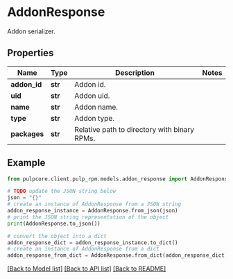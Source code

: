 # AddonResponse

Addon serializer.

## Properties

Name | Type | Description | Notes
------------ | ------------- | ------------- | -------------
**addon_id** | **str** | Addon id. | 
**uid** | **str** | Addon uid. | 
**name** | **str** | Addon name. | 
**type** | **str** | Addon type. | 
**packages** | **str** | Relative path to directory with binary RPMs. | 

## Example

```python
from pulpcore.client.pulp_rpm.models.addon_response import AddonResponse

# TODO update the JSON string below
json = "{}"
# create an instance of AddonResponse from a JSON string
addon_response_instance = AddonResponse.from_json(json)
# print the JSON string representation of the object
print(AddonResponse.to_json())

# convert the object into a dict
addon_response_dict = addon_response_instance.to_dict()
# create an instance of AddonResponse from a dict
addon_response_from_dict = AddonResponse.from_dict(addon_response_dict)
```
[[Back to Model list]](../README.md#documentation-for-models) [[Back to API list]](../README.md#documentation-for-api-endpoints) [[Back to README]](../README.md)


